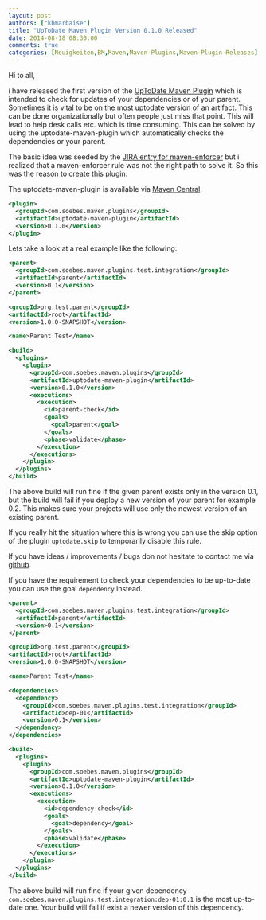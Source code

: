 ```yaml
---
layout: post
authors: ["khmarbaise"]
title: "UpToDate Maven Plugin Version 0.1.0 Released"
date: 2014-08-18 08:30:00
comments: true
categories: [Neuigkeiten,BM,Maven,Maven-Plugins,Maven-Plugin-Releases]
---
```

Hi to all,

i have released the first version of the 
[UpToDate Maven Plugin](https://khmarbaise.github.io/uptodate-maven-plugin/) 
which is intended to check for updates of your dependencies or of your
parent.  Sometimes it is vital to be on the most uptodate version of
an artifact. This can be done organizationally but often people just
miss that point. This will lead to help desk calls etc. which is time
consuming. This can be solved by using the uptodate-maven-plugin
which automatically checks the dependencies or your parent.

The basic idea was seeded by the 
[JIRA entry for maven-enforcer](http://jira.codehaus.org/browse/MENFORCER-190) 
but i realized that a maven-enforcer rule was not the right path to solve
it. So this was the reason to create this plugin.

The uptodate-maven-plugin is available via 
[Maven Central](http://search.maven.org/#search|ga|1|a%3A%22uptodate-maven-plugin%22).


```xml
<plugin>
  <groupId>com.soebes.maven.plugins</groupId>
  <artifactId>uptodate-maven-plugin</artifactId>
  <version>0.1.0</version>
</plugin>
```

<!-- more -->
Lets take a look at a real example like the following:

```xml
<parent>
  <groupId>com.soebes.maven.plugins.test.integration</groupId>
  <artifactId>parent</artifactId>
  <version>0.1</version>
</parent>

<groupId>org.test.parent</groupId>
<artifactId>root</artifactId>
<version>1.0.0-SNAPSHOT</version>

<name>Parent Test</name>

<build>
  <plugins>
    <plugin>
      <groupId>com.soebes.maven.plugins</groupId>
      <artifactId>uptodate-maven-plugin</artifactId>
      <version>0.1.0</version>
      <executions>
        <execution>
          <id>parent-check</id>
          <goals>
            <goal>parent</goal>
          </goals>
          <phase>validate</phase>
        </execution>
      </executions>
    </plugin>
  </plugins>
</build>
```

The above build will run fine if the given parent exists only in the
version 0.1, but the build will fail if you deploy a new version of
your parent for example 0.2. This makes sure your projects will use
only the newest version of an existing parent.

If you really hit the situation where this is wrong you can use 
the skip option of the plugin `uptodate.skip` to temporarily 
disable this rule.

If you have ideas / improvements / bugs don not hesitate to contact
me via [github](https://github.com/khmarbaise/uptodate-maven-plugin/issues).

If you have the requirement to check your dependencies to be
up-to-date you can use the goal `dependency` instead.

```xml
<parent>
  <groupId>com.soebes.maven.plugins.test.integration</groupId>
  <artifactId>parent</artifactId>
  <version>0.1</version>
</parent>

<groupId>org.test.parent</groupId>
<artifactId>root</artifactId>
<version>1.0.0-SNAPSHOT</version>

<name>Parent Test</name>

<dependencies>
  <dependency>
    <groupId>com.soebes.maven.plugins.test.integration</groupId>
    <artifactId>dep-01</artifactId>
    <version>0.1</version>
  </dependency>
</dependencies>

<build>
  <plugins>
    <plugin>
      <groupId>com.soebes.maven.plugins</groupId>
      <artifactId>uptodate-maven-plugin</artifactId>
      <version>0.1.0</version>
      <executions>
        <execution>
          <id>dependency-check</id>
          <goals>
            <goal>dependency</goal>
          </goals>
          <phase>validate</phase>
        </execution>
      </executions>
    </plugin>
  </plugins>
</build>
```

The above build will run fine if your given dependency 
`com.soebes.maven.plugins.test.integration:dep-01:0.1`
is the most up-to-date one. Your build will fail 
if exist a newer version of this dependency.
